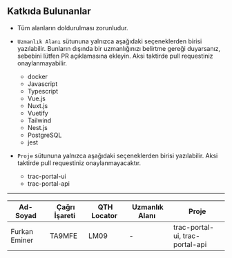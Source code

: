 ## Katkıda Bulunanlar

- Tüm alanların doldurulması zorunludur.
- `Uzmanlık Alanı` sütununa yalnızca aşağıdaki seçeneklerden birisi yazılabilir. Bunların dışında bir uzmanlığınızı belirtme gereği duyarsanız, sebebini lütfen PR açıklamasına ekleyin. Aksi taktirde pull requestiniz onaylanmayabilir.

  - docker
  - Javascript
  - Typescript
  - Vue.js
  - Nuxt.js
  - Vuetify
  - Tailwind
  - Nest.js
  - PostgreSQL
  - jest

- `Proje` sütununa yalnızca aşağıdaki seçeneklerden birisi yazılabilir. Aksi taktirde pull requestiniz onaylanmayacaktır.
  - trac-portal-ui
  - trac-portal-api

---

| Ad-Soyad      |  Çağrı İşareti |  QTH Locator |  Uzmanlık Alanı | Proje                           |
| ------------- | -------------- | ------------ | --------------- | ------------------------------- |
| Furkan Eminer |  TA9MFE        | LM09         |  -              | trac-portal-ui, trac-portal-api |
